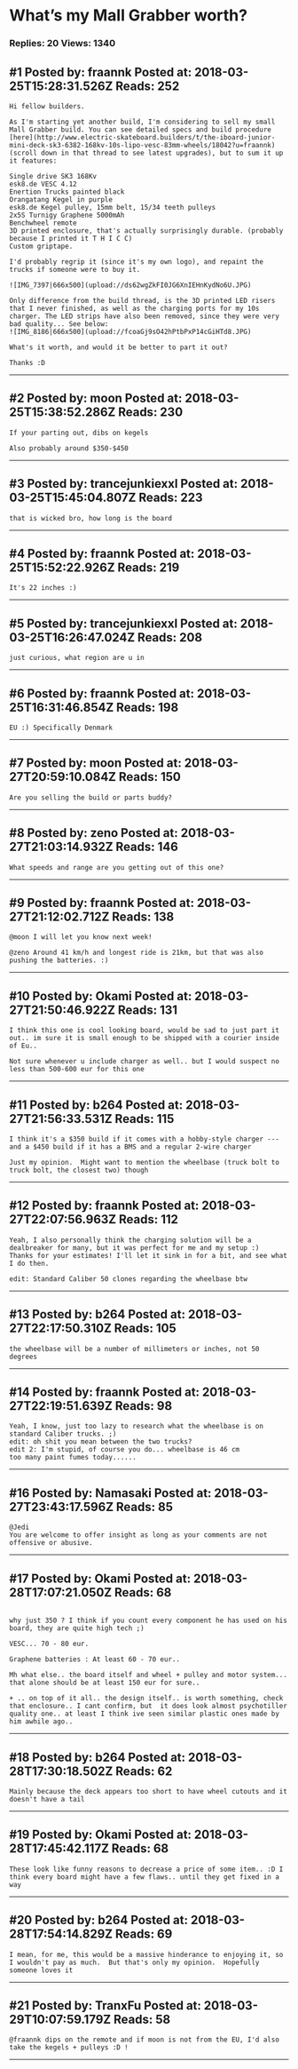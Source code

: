 # What&rsquo;s my Mall Grabber worth?

### Replies: 20 Views: 1340

## \#1 Posted by: fraannk Posted at: 2018-03-25T15:28:31.526Z Reads: 252

```
Hi fellow builders. 

As I'm starting yet another build, I'm considering to sell my small Mall Grabber build. You can see detailed specs and build procedure [here](http://www.electric-skateboard.builders/t/the-iboard-junior-mini-deck-sk3-6382-168kv-10s-lipo-vesc-83mm-wheels/18042?u=fraannk) (scroll down in that thread to see latest upgrades), but to sum it up it features: 

Single drive SK3 168Kv
esk8.de VESC 4.12 
Enertion Trucks painted black
Orangatang Kegel in purple
esk8.de Kegel pulley, 15mm belt, 15/34 teeth pulleys
2x5S Turnigy Graphene 5000mAh
Benchwheel remote
3D printed enclosure, that's actually surprisingly durable. (probably because I printed it T H I C C)
Custom griptape. 

I'd probably regrip it (since it's my own logo), and repaint the trucks if someone were to buy it.

![IMG_7397|666x500](upload://ds62wgZkFI0JG6XnIEHnKydNo6U.JPG)

Only difference from the build thread, is the 3D printed LED risers that I never finished, as well as the charging ports for my 10s charger. The LED strips have also been removed, since they were very bad quality... See below: 
![IMG_8186|666x500](upload://fcoaGj9sO42hPtbPxP14cGiHTd8.JPG)

What's it worth, and would it be better to part it out? 

Thanks :D
```

---
## \#2 Posted by: moon Posted at: 2018-03-25T15:38:52.286Z Reads: 230

```
If your parting out, dibs on kegels

Also probably around $350-$450
```

---
## \#3 Posted by: trancejunkiexxl Posted at: 2018-03-25T15:45:04.807Z Reads: 223

```
that is wicked bro, how long is the board
```

---
## \#4 Posted by: fraannk Posted at: 2018-03-25T15:52:22.926Z Reads: 219

```
It's 22 inches :)
```

---
## \#5 Posted by: trancejunkiexxl Posted at: 2018-03-25T16:26:47.024Z Reads: 208

```
just curious, what region are u in
```

---
## \#6 Posted by: fraannk Posted at: 2018-03-25T16:31:46.854Z Reads: 198

```
EU :) Specifically Denmark
```

---
## \#7 Posted by: moon Posted at: 2018-03-27T20:59:10.084Z Reads: 150

```
Are you selling the build or parts buddy?
```

---
## \#8 Posted by: zeno Posted at: 2018-03-27T21:03:14.932Z Reads: 146

```
What speeds and range are you getting out of this one?
```

---
## \#9 Posted by: fraannk Posted at: 2018-03-27T21:12:02.712Z Reads: 138

```
@moon I will let you know next week! 

@zeno Around 41 km/h and longest ride is 21km, but that was also pushing the batteries. :)
```

---
## \#10 Posted by: Okami Posted at: 2018-03-27T21:50:46.922Z Reads: 131

```
I think this one is cool looking board, would be sad to just part it out.. im sure it is small enough to be shipped with a courier inside of Eu..

Not sure whenever u include charger as well.. but I would suspect no less than 500-600 eur for this one
```

---
## \#11 Posted by: b264 Posted at: 2018-03-27T21:56:33.531Z Reads: 115

```
I think it's a $350 build if it comes with a hobby-style charger --- and a $450 build if it has a BMS and a regular 2-wire charger

Just my opinion.  Might want to mention the wheelbase (truck bolt to truck bolt, the closest two) though
```

---
## \#12 Posted by: fraannk Posted at: 2018-03-27T22:07:56.963Z Reads: 112

```
Yeah, I also personally think the charging solution will be a dealbreaker for many, but it was perfect for me and my setup :) 
Thanks for your estimates! I'll let it sink in for a bit, and see what I do then.

edit: Standard Caliber 50 clones regarding the wheelbase btw
```

---
## \#13 Posted by: b264 Posted at: 2018-03-27T22:17:50.310Z Reads: 105

```
the wheelbase will be a number of millimeters or inches, not 50 degrees
```

---
## \#14 Posted by: fraannk Posted at: 2018-03-27T22:19:51.639Z Reads: 98

```
Yeah, I know, just too lazy to research what the wheelbase is on standard Caliber trucks. ;)
edit: oh shit you mean between the two trucks?
edit 2: I'm stupid, of course you do... wheelbase is 46 cm
too many paint fumes today......
```

---
## \#16 Posted by: Namasaki Posted at: 2018-03-27T23:43:17.596Z Reads: 85

```
@Jedi 
You are welcome to offer insight as long as your comments are not offensive or abusive.
```

---
## \#17 Posted by: Okami Posted at: 2018-03-28T17:07:21.050Z Reads: 68

```

why just 350 ? I think if you count every component he has used on his board, they are quite high tech ;)

VESC... 70 - 80 eur.

Graphene batteries : At least 60 - 70 eur..

Mh what else.. the board itself and wheel + pulley and motor system... that alone should be at least 150 eur for sure..

+ .. on top of it all.. the design itself.. is worth something, check that enclosure.. I cant confirm, but  it does look almost psychotiller quality one.. at least I think ive seen similar plastic ones made by him awhile ago..
```

---
## \#18 Posted by: b264 Posted at: 2018-03-28T17:30:18.502Z Reads: 62

```
Mainly because the deck appears too short to have wheel cutouts and it doesn't have a tail
```

---
## \#19 Posted by: Okami Posted at: 2018-03-28T17:45:42.117Z Reads: 68

```
These look like funny reasons to decrease a price of some item.. :D I think every board might have a few flaws.. until they get fixed in a way
```

---
## \#20 Posted by: b264 Posted at: 2018-03-28T17:54:14.829Z Reads: 69

```
I mean, for me, this would be a massive hinderance to enjoying it, so I wouldn't pay as much.  But that's only my opinion.  Hopefully someone loves it
```

---
## \#21 Posted by: TranxFu Posted at: 2018-03-29T10:07:59.179Z Reads: 58

```
@fraannk dips on the remote and if moon is not from the EU, I'd also take the kegels + pulleys :D !
```

---

